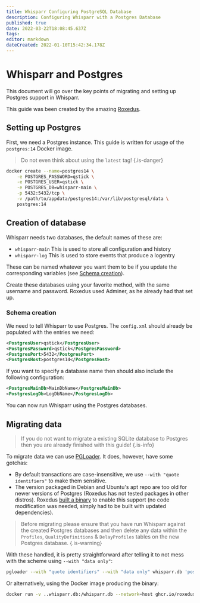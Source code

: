 ```yaml
---
title: Whisparr Configuring PostgreSQL Database
description: Configuring Whisparr with a Postgres Database
published: true
date: 2022-03-22T18:08:45.637Z
tags:
editor: markdown
dateCreated: 2022-01-10T15:42:34.178Z
---
```


# Whisparr and Postgres

This document will go over the key points of migrating and setting up Postgres support in Whisparr.

This guide was been created by the amazing [Roxedus](https://github.com/Roxedus).

## Setting up Postgres

 First, we need a Postgres instance. This guide is written for usage of the `postgres:14` Docker image.

 > Do not even think about using the `latest` tag! {.is-danger}

```bash
docker create --name=postgres14 \
    -e POSTGRES_PASSWORD=qstick \
    -e POSTGRES_USER=qstick \
    -e POSTGRES_DB=whisparr-main \
    -p 5432:5432/tcp \
    -v /path/to/appdata/postgres14:/var/lib/postgresql/data \
    postgres:14
```

## Creation of database

Whisparr needs two databases, the default names of these are:

- `whisparr-main`   This is used to store all configuration and history
- `whisparr-log`    This is used to store events that produce a logentry

These can be named whatever you want them to be if you update the corresponding variables (see [Schema creation](/whisparr/postgres-setup#schema-creation)).

Create these databases using your favorite method, with the same username and password. Roxedus used Adminer, as he already had that set up.

### Schema creation

 We need to tell Whisparr to use Postgres. The `config.xml` should already be populated with the entries we need:

```xml
<PostgresUser>qstick</PostgresUser>
<PostgresPassword>qstick</PostgresPassword>
<PostgresPort>5432</PostgresPort>
<PostgresHost>postgres14</PostgresHost>
```

If you want to specify a database name then should also include the following configuration:

```xml
<PostgresMainDb>MainDbName</PostgresMainDb>
<PostgresLogDb>LogDbName</PostgresLogDb>
```

You can now run Whisparr using the Postgres databases.

## Migrating data

> If you do not want to migrate a existing SQLite database to Postgres then you are already finished with this guide! {.is-info}

To migrate data we can use [PGLoader](https://github.com/dimitri/pgloader). It does, however, have some gotchas:

- By default transactions are case-insensitive, we use `--with "quote identifiers"` to make them sensitive.
- The version packaged in Debian and Ubuntu's apt repo are too old for newer versions of Postgres (Roxedus has not tested packages in other distros).
  Roxedus [built a binary](https://github.com/Roxedus/Pgloader-bin) to enable this support (no code modification was needed, simply had to be built with updated dependencies).

> Before migrating please ensure that you have run Whisparr against the created Postgres databases and then delete any data within the `Profiles`, `QualityDefinitions` & `DelayProfiles` tables on the new Postgres database. {.is-warning}

With these handled, it is pretty straightforward after telling it to not mess with the scheme using `--with "data only"`:

```bash
pgloader --with "quote identifiers" --with "data only" whisparr.db 'postgresql://qstick:qstick@localhost/whisparr-main'
```

Or alternatively, using the Docker image producing the binary:

```bash
docker run -v ..whisparr.db:/whisparr.db --network=host ghcr.io/roxedus/pgloader --with "quote identifiers" --with "data only" /whisparr.db "postgresql://qstick:qstick@localhost/whisparr-main"
```
